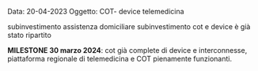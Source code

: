 Data: 20-04-2023
Oggetto: COT- device telemedicina


subinvestimento assistenza domiciliare
	subinvestimento cot e device è già stato ripartito


**MILESTONE 30 marzo 2024**: cot già complete di device e interconnesse, piattaforma regionale di telemedicina e COT pienamente funzionanti.

